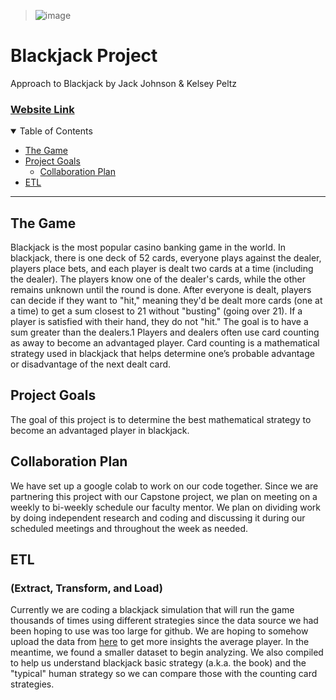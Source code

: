 
> ![image](https://user-images.githubusercontent.com/69976409/195754514-06dcba6c-7ea4-42da-a3d8-8f334194c1f8.png)
# Blackjack Project
Approach to Blackjack by Jack Johnson & Kelsey Peltz
### [Website Link](https://kelseypeltz.github.io/blackjackproject.github.io/)
<details open="open">
<summary>Table of Contents</summary>

- [The Game](#the-game)
- [Project Goals](#project-goals)
  - [Collaboration Plan](#collaboration-plan)
- [ETL](#etl)
   
   
</details>

---   

## The Game
Blackjack is the most popular casino banking game in the world. In blackjack, there is one deck of 52 cards, everyone plays against the dealer, players place bets, and each player is dealt two cards at a time (including the dealer). The players know one of the dealer's cards, while the other remains unknown until the round is done. After everyone is dealt, players can decide if they want to "hit," meaning they'd be dealt more cards (one at a time) to get a sum closest to 21 without "busting" (going over 21). If a player is satisfied with their hand, they do not "hit." The goal is to have a sum greater than the dealers.1 Players and dealers often use card counting as away to become an advantaged player. Card counting is a mathematical strategy used in blackjack that helps determine one’s probable advantage or disadvantage of the next dealt card. 

## Project Goals

The goal of this project is to determine the best mathematical strategy to become an advantaged player in blackjack. 

## Collaboration Plan 

We have set up a google colab to work on our code together. Since we are partnering this project with our Capstone project, we plan on meeting on a weekly to bi-weekly schedule our faculty mentor. We plan on dividing work by doing independent research and coding and discussing it during our scheduled meetings and throughout the week as needed. 

## ETL 
### (Extract, Transform, and Load)
Currently we are coding a blackjack simulation that will run the game thousands of times using different strategies since the data source we had been hoping to use was too large for github. We are hoping to somehow upload the data from [here](https://www.kaggle.com/datasets/mojocolors/900000-hands-of-blackjack-results) to get more insights the average player. In the meantime, we found a smaller dataset to begin analyzing. We also compiled  to help us understand blackjack basic strategy (a.k.a. the book) and the "typical" human strategy so we can compare those with the counting card strategies.  


